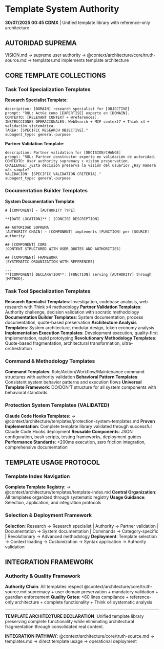 # Template System Authority

**30/07/2025 00:45 CDMX** | Unified template library with reference-only architecture

## AUTORIDAD SUPREMA
VISION.md → supreme user authority → @context/architecture/core/truth-source.md → templates.md implements template architecture

## CORE TEMPLATE COLLECTIONS

### Task Tool Specialization Templates
**Research Specialist Template**:
```
description: [DOMAIN] research specialist for [OBJECTIVE]
prompt: "ROL: Actúa como [EXPERTISE] experto en [DOMAIN].
CONTEXTO: [RELEVANT CONTEXT + @references].
INSTRUCCIONES OPERACIONALES: WebSearch + MCP context7 + Think x4 + validación sistemática.
TAREA: [SPECIFIC RESEARCH OBJECTIVE]."
subagent_type: general-purpose
```

**Partner Validation Template**:
```
description: Partner validation for [DECISION/CHANGE]
prompt: "ROL: Partner constructor experto en validación de autoridad.
CONTEXTO: User authority supremacy + vision preservation.
CHALLENGE: ¿Esta decisión preserva la visión del usuario? ¿Hay manera más simple?
VALIDACIÓN: [SPECIFIC VALIDATION CRITERIA]."
subagent_type: general-purpose
```

### Documentation Builder Templates
**System Documentation Template**:
```
# [COMPONENT] - [AUTHORITY TYPE]

**[DATE LOCATION]** | [CONCISE DESCRIPTION]

## AUTORIDAD SUPREMA
[AUTHORITY CHAIN] → [COMPONENT] implements [FUNCTION] per [SOURCE] authority

## [COMPONENT] CORE
[CONTENT STRUCTURED WITH USER QUOTES AND AUTHORITIES]

## [COMPONENT] FRAMEWORK
[SYSTEMATIC ORGANIZATION WITH REFERENCES]

---
**[COMPONENT] DECLARATION**: [FUNCTION] serving [AUTHORITY] through [METHOD].
```

### Task Tool Specialization Templates
**Research Specialist Templates**: Investigation, codebase analysis, web research with Think x4 methodology
**Partner Validation Templates**: Authority challenge, decision validation with socratic methodology  
**Documentation Builder Templates**: System documentation, process documentation, quote-based preservation
**Architecture Analysis Templates**: System architecture, modular design, token economy analysis
**Implementation Execution Templates**: Development execution, quality-first implementation, rapid prototyping
**Revolutionary Methodology Templates**: Quote-based fragmentation, architectural transformation, ultra-orchestration

### Command & Methodology Templates
**Command Templates**: Role/Action/Workflow/Maintenance command structures with authority validation
**Behavioral Pattern Templates**: Consistent system behavior patterns and execution flows
**Universal Template Framework**: DO/DON'T structure for all system components with behavioral standards

### Protection System Templates (VALIDATED)
**Claude Code Hooks Templates**: → @context/architecture/templates/protection-system-templates.md
**Proven Implementation**: Complete template library validated through successful Claude Code Hooks deployment
**Reusable Components**: JSON configuration, bash scripts, testing frameworks, deployment guides
**Performance Standards**: <200ms execution, zero friction integration, comprehensive documentation

## TEMPLATE USAGE PROTOCOL

### Template Index Navigation
**Complete Template Registry**: → @context/architecture/templates/template-index.md
**Central Organization**: All templates organized through systematic registry
**Usage Guidance**: Selection, application, and integration protocols

### Selection & Deployment Framework
**Selection**: Research → Research specialist | Authority → Partner validation | Documentation → System documentation | Commands → Category-specific | Revolutionary → Advanced methodology
**Deployment**: Template selection → Context loading → Customization → Syntax application → Authority validation

## INTEGRATION FRAMEWORK

### Authority & Quality Framework
**Authority Chain**: All templates respect @context/architecture/core/truth-source.md supremacy + user domain preservation + mandatory validation + guardian enforcement
**Quality Gates**: ≤80 lines compliance + reference-only architecture + complete functionality + Think x4 systematic analysis

---

**TEMPLATE ARCHITECTURE DECLARATION**: Unified template library preserving complete functionality while eliminating architectural fragmentation through consolidated real content.

**INTEGRATION PATHWAY**: @context/architecture/core/truth-source.md → templates.md → direct template usage → operational deployment